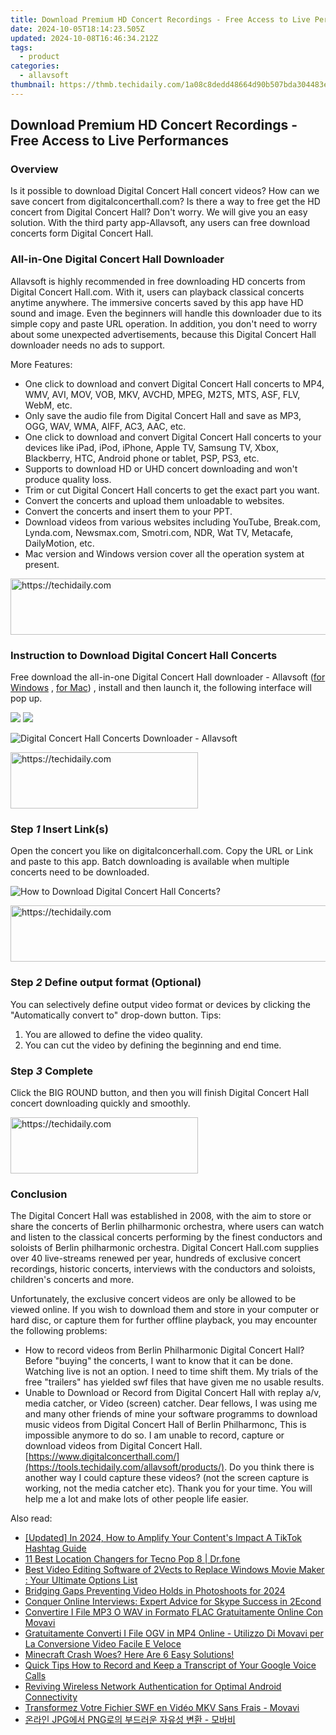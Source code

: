 ```yaml
---
title: Download Premium HD Concert Recordings - Free Access to Live Performances
date: 2024-10-05T18:14:23.505Z
updated: 2024-10-08T16:46:34.212Z
tags:
  - product
categories:
  - allavsoft
thumbnail: https://thmb.techidaily.com/1a08c8dedd48664d90b507bda304483e40c9a1d2dac0696255a8394fc453f16e.jpg
---
```


## Download Premium HD Concert Recordings - Free Access to Live Performances

### Overview

Is it possible to download Digital Concert Hall concert videos? How can we save concert from digitalconcerthall.com? Is there a way to free get the HD concert from Digital Concert Hall? Don't worry. We will give you an easy solution. With the third party app-Allavsoft, any users can free download concerts form Digital Concert Hall.

### All-in-One Digital Concert Hall Downloader

Allavsoft is highly recommended in free downloading HD concerts from Digital Concert Hall.com. With it, users can playback classical concerts anytime anywhere. The immersive concerts saved by this app have HD sound and image. Even the beginners will handle this downloader due to its simple copy and paste URL operation. In addition, you don't need to worry about some unexpected advertisements, because this Digital Concert Hall downloader needs no ads to support.

More Features:

* One click to download and convert Digital Concert Hall concerts to MP4, WMV, AVI, MOV, VOB, MKV, AVCHD, MPEG, M2TS, MTS, ASF, FLV, WebM, etc.
* Only save the audio file from Digital Concert Hall and save as MP3, OGG, WAV, WMA, AIFF, AC3, AAC, etc.
* One click to download and convert Digital Concert Hall concerts to your devices like iPad, iPod, iPhone, Apple TV, Samsung TV, Xbox, Blackberry, HTC, Android phone or tablet, PSP, PS3, etc.
* Supports to download HD or UHD concert downloading and won't produce quality loss.
* Trim or cut Digital Concert Hall concerts to get the exact part you want.
* Convert the concerts and upload them unloadable to websites.
* Convert the concerts and insert them to your PPT.
* Download videos from various websites including YouTube, Break.com, Lynda.com, Newsmax.com, Smotri.com, NDR, Wat TV, Metacafe, DailyMotion, etc.
* Mac version and Windows version cover all the operation system at present.

<!-- affiliate ads begin -->
<a href="https://appsumo.8odi.net/c/5597632/2049387/7443" target="_top" id="2049387">
  <img src="//a.impactradius-go.com/display-ad/7443-2049387" border="0" alt="https://techidaily.com" width="728" height="90"/>
</a>
<img height="0" width="0" src="https://appsumo.8odi.net/i/5597632/2049387/7443" style="position:absolute;visibility:hidden;" border="0" />
<!-- affiliate ads end -->

### Instruction to Download Digital Concert Hall Concerts

Free download the all-in-one Digital Concert Hall downloader - Allavsoft ([for Windows](https://tools.techidaily.com/allavsoft/products/) , [for Mac](https://tools.techidaily.com/allavsoft/products/)) , install and then launch it, the following interface will pop up.

[![](https://www.allavsoft.com/how-to/../images/how-to/free-download-win.jpg)](https://tools.techidaily.com/allavsoft/products/) [![](https://www.allavsoft.com/how-to/../images/how-to/free-download-mac.jpg)](https://tools.techidaily.com/allavsoft/products/)

![Digital Concert Hall Concerts Downloader - Allavsoft](https://www.allavsoft.com/how-to/../images/allavsoft/screen-shot-600.jpg)

<!-- affiliate ads begin -->
<a href="https://malaysia-healthcare-travel-council.pxf.io/c/5597632/1557742/17382" target="_top" id="1557742">
  <img src="//a.impactradius-go.com/display-ad/17382-1557742" border="0" alt="https://techidaily.com" width="300" height="90"/>
</a>
<img height="0" width="0" src="https://malaysia-healthcare-travel-council.pxf.io/i/5597632/1557742/17382" style="position:absolute;visibility:hidden;" border="0" />
<!-- affiliate ads end -->

### Step _1_ Insert Link(s)

Open the concert you like on digitalconcerhall.com. Copy the URL or Link and paste to this app. Batch downloading is available when multiple concerts need to be downloaded.

![How to Download Digital Concert Hall Concerts?](https://www.allavsoft.com/how-to/../images/how-to/netflix-downloader-mac-windows/download-netflix-movies.jpg)

<!-- affiliate ads begin -->
<a href="https://aligracehair.sjv.io/c/5597632/1884021/19272" target="_top" id="1884021">
  <img src="//a.impactradius-go.com/display-ad/19272-1884021" border="0" alt="https://techidaily.com" width="728" height="90"/>
</a>
<img height="0" width="0" src="https://aligracehair.sjv.io/i/5597632/1884021/19272" style="position:absolute;visibility:hidden;" border="0" />
<!-- affiliate ads end -->

### Step _2_ Define output format (Optional)

You can selectively define output video format or devices by clicking the "Automatically convert to" drop-down button. Tips:

1. You are allowed to define the video quality.
2. You can cut the video by defining the beginning and end time.

### Step _3_ Complete

Click the BIG ROUND button, and then you will finish Digital Concert Hall concert downloading quickly and smoothly.

<!-- affiliate ads begin -->
<a href="https://dhgate.sjv.io/c/5597632/2106655/12108" target="_top" id="2106655">
  <img src="//a.impactradius-go.com/display-ad/12108-2106655" border="0" alt="https://techidaily.com" width="300" height="90"/>
</a>
<img height="0" width="0" src="https://dhgate.sjv.io/i/5597632/2106655/12108" style="position:absolute;visibility:hidden;" border="0" />
<!-- affiliate ads end -->

### Conclusion

The Digital Concert Hall was established in 2008, with the aim to store or share the concerts of Berlin philharmonic orchestra, where users can watch and listen to the classical concerts performing by the finest conductors and soloists of Berlin philharmonic orchestra. Digital Concert Hall.com supplies over 40 live-streams renewed per year, hundreds of exclusive concert recordings, historic concerts, interviews with the conductors and soloists, children's concerts and more.

Unfortunately, the exclusive concert videos are only be allowed to be viewed online. If you wish to download them and store in your computer or hard disc, or capture them for further offline playback, you may encounter the following problems:

* How to record videos from Berlin Philharmonic Digital Concert Hall? Before "buying" the concerts, I want to know that it can be done. Watching live is not an option. I need to time shift them. My trials of the free "trailers" has yielded swf files that have given me no usable results.
* Unable to Download or Record from Digital Concert Hall with replay a/v, media catcher, or Video (screen) catcher. Dear fellows, I was using me and many other friends of mine your software programms to download music videos from Digital Concert Hall of Berlin Philharmonc, This is impossible anymore to do so. I am unable to record, capture or download videos from Digital Concert Hall.[https://www.digitalconcerthall.com/](https://tools.techidaily.com/allavsoft/products/). Do you think there is another way I could capture these videos? (not the screen capture is working, not the media catcher etc). Thank you for your time. You will help me a lot and make lots of other people life easier.

<ins class="adsbygoogle"
     style="display:block"
     data-ad-format="autorelaxed"
     data-ad-client="ca-pub-7571918770474297"
     data-ad-slot="1223367746"></ins>

<ins class="adsbygoogle"
     style="display:block"
     data-ad-client="ca-pub-7571918770474297"
     data-ad-slot="8358498916"
     data-ad-format="auto"
     data-full-width-responsive="true"></ins>

<span class="atpl-alsoreadstyle">Also read:</span>
<div><ul>
<li><a href="https://tiktok-video-recordings.techidaily.com/updated-in-2024-how-to-amplify-your-contents-impact-a-tiktok-hashtag-guide/"><u>[Updated] In 2024, How to Amplify Your Content's Impact A TikTok Hashtag Guide</u></a></li>
<li><a href="https://location-fake.techidaily.com/11-best-location-changers-for-tecno-pop-8-drfone-by-drfone-virtual-android/"><u>11 Best Location Changers for Tecno Pop 8 | Dr.fone</u></a></li>
<li><a href="https://win-help.techidaily.com/best-video-editing-software-of-2vects-to-replace-windows-movie-maker-your-ultimate-options-list/"><u>Best Video Editing Software of 2Vects to Replace Windows Movie Maker : Your Ultimate Options List</u></a></li>
<li><a href="https://fox-cloud.techidaily.com/bridging-gaps-preventing-video-holds-in-photoshoots-for-2024/"><u>Bridging Gaps Preventing Video Holds in Photoshoots for 2024</u></a></li>
<li><a href="https://techno-recovery.techidaily.com/conquer-online-interviews-expert-advice-for-skype-success-in-2econd/"><u>Conquer Online Interviews: Expert Advice for Skype Success in 2Econd</u></a></li>
<li><a href="https://win-help.techidaily.com/convertire-i-file-mp3-o-wav-in-formato-flac-gratuitamente-online-con-movavi/"><u>Convertire I File MP3 O WAV in Formato FLAC Gratuitamente Online Con Movavi</u></a></li>
<li><a href="https://win-help.techidaily.com/gratuitamente-converti-i-file-ogv-in-mp4-online-utilizzo-di-movavi-per-la-conversione-video-facile-e-veloce/"><u>Gratuitamente Converti I File OGV in MP4 Online - Utilizzo Di Movavi per La Conversione Video Facile E Veloce</u></a></li>
<li><a href="https://win-blog.techidaily.com/minecraft-crash-woes-here-are-6-easy-solutions/"><u>Minecraft Crash Woes? Here Are 6 Easy Solutions!</u></a></li>
<li><a href="https://video-screen-grab.techidaily.com/quick-tips-how-to-record-and-keep-a-transcript-of-your-google-voice-calls/"><u>Quick Tips How to Record and Keep a Transcript of Your Google Voice Calls</u></a></li>
<li><a href="https://technical-tips.techidaily.com/reviving-wireless-network-authentication-for-optimal-android-connectivity/"><u>Reviving Wireless Network Authentication for Optimal Android Connectivity</u></a></li>
<li><a href="https://win-help.techidaily.com/transformez-votre-fichier-swf-en-video-mkv-sans-frais-movavi/"><u>Transformez Votre Fichier SWF en Vidéo MKV Sans Frais - Movavi</u></a></li>
<li><a href="https://win-help.techidaily.com/jpg-png/"><u>온라인 JPG에서 PNG로의 부드러운 자유성 변환 - 모바비</u></a></li>
</ul></div>

